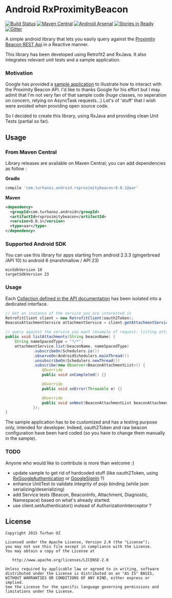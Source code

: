 # Android RxProximityBeacon
[![Build Status](https://travis-ci.org/TurhanOz/RxProximityBeacon.svg?branch=master)](https://travis-ci.org/TurhanOz/RxProximityBeacon)
[![Maven Central](https://img.shields.io/badge/maven--central-0.0.1-blue.svg)](http://search.maven.org/#search%7Cga%7C1%7Ca%3A%22rxproximitybeacon%22)
[![Android Arsenal](https://img.shields.io/badge/Android%20Arsenal-RxProximityBeacon-brightgreen.svg?style=flat)](https://android-arsenal.com/details/1/2745)
[![Stories in Ready](https://badge.waffle.io/TurhanOz/RxProximityBeacon.png?label=ready&title=Ready)](https://waffle.io/TurhanOz/RxProximityBeacon)
[![Gitter](https://badges.gitter.im/TurhanOz/RxProximityBeacon.svg)](https://gitter.im/TurhanOz/RxProximityBeacon?utm_source=badge&utm_medium=badge&utm_campaign=pr-badge)

A simple android library that lets you easily query against the [Proximity Beacon REST Api](https://developers.google.com/beacons/proximity/reference/rest/) in a Reactive manner.

This library has been developed using Retrofit2 and RxJava. It also integrates relevant unit tests and a sample application.

### Motivation
Google has provided a [sample application](https://github.com/google/beacon-platform) to illustrate how to interact with the Proximity Beacon API.
I'd like to thanks Google for his effort but I may admit that I'm not very fan of that sample code (huge classes, no seperation on concern, relying on AsyncTask requests...) Lot's of 'stuff' that I wish were avoided when providing open source code.

So I decided to create this library, using RxJava and providing clean Unit Tests (partial so far).

## Usage

### From Maven Central

Library releases are available on Maven Central; you can add dependencies as follow :

**Gradle**

```groovy
compile 'com.turhanoz.android.rxproximitybeacon:0.0.1@aar'
```
**Maven**

```xml
<dependency>
  <groupId>com.turhanoz.android</groupId>
  <artifactId>rxproximitybeacon</artifactId>
  <version>0.0.1</version>
  <type>aar</type>
</dependency>
```

### Supported Android SDK

You can use this library for apps starting from android 2.3.3 (gingerbread /API 10) to android 6 (marshmallow / API 23)

```
minSdkVersion 10
targetSdkVersion 23
```

### Usage
Each [Collection defined in the API documentation](https://developers.google.com/beacons/proximity/reference/rest/) has been isolated into a dedicated interface.
```java
// Get an instance of the service you are interested in
RetrofitClient client = new RetrofitClient(oauth2Token);
BeaconsAttachmentService attachmentService = client.getAttachmentService();

// query against the service you want (example of request: listing attachments)
public void listAttachments(String beaconName) {
    String nameSpacedType = "*/*";
    attachmentService.list(beaconName, nameSpacedType)
            .subscribeOn(Schedulers.io())
            .observeOn(AndroidSchedulers.mainThread())
            .unsubscribeOn(Schedulers.newThread())
            .subscribe(new Observer<BeaconAttachmentList>() {
                @Override
                public void onCompleted() {}

                @Override
                public void onError(Throwable e) {}

                @Override
                public void onNext(BeaconAttachmentList beaconAttachmentList) {}
            });
}

```

The sample application has to be customized and has a testing purpose only, intended for developer.
Indeed, oauth2Token and raw beacon configuration have been hard coded (so you have to change them manually in the sample).

### TODO
Anyone who would like to contribute is more than welcome :)
- update sample to get rid of hardcoded stuff (like oauth2Token, using [RxGoogleAuthentication](https://github.com/TurhanOz/RxGoogleAuthentication) or [GoogleSignIn](https://developers.google.com/identity/sign-in/android/start) ?)
- enhance UnitTest to validate integrity of pojo binding (while json serializing/deserializing)
- add Service tests (Beacon, BeaconInfo, Attachment, Diagnostic, Namespace) based on what's already started.
- use client.setAuthenticator() instead of AuthorizationInterceptor ?

License
-------

    Copyright 2015 Turhan OZ

    Licensed under the Apache License, Version 2.0 (the "License");
    you may not use this file except in compliance with the License.
    You may obtain a copy of the License at

       http://www.apache.org/licenses/LICENSE-2.0

    Unless required by applicable law or agreed to in writing, software
    distributed under the License is distributed on an "AS IS" BASIS,
    WITHOUT WARRANTIES OR CONDITIONS OF ANY KIND, either express or implied.
    See the License for the specific language governing permissions and
    limitations under the License.
